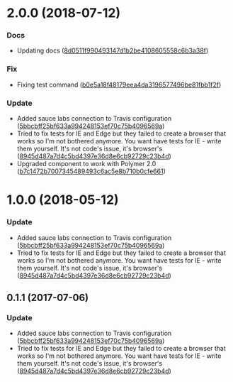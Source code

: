 <a name="2.0.0"></a>
# 2.0.0 (2018-07-12)


### Docs

* Updating docs ([8d0511f990493147d1b2be4108605558c6b3a38f](https://github.com/advanced-rest-client/url-history-saver/commit/8d0511f990493147d1b2be4108605558c6b3a38f))

### Fix

* Fixing test command ([b0e5a18f48179eea4da3196577496be81fbb1f2f](https://github.com/advanced-rest-client/url-history-saver/commit/b0e5a18f48179eea4da3196577496be81fbb1f2f))

### Update

* Added sauce labs connection to Travis configuration ([5bbcbff25bf633a994248153ef70c75b4096569a](https://github.com/advanced-rest-client/url-history-saver/commit/5bbcbff25bf633a994248153ef70c75b4096569a))
* Tried to fix tests for IE and Edge but they failed to create a browser that works so I'm not bothered anymore. You want have tests for IE - write them yourself. It's not code's issue, it's browser's ([8945d487a7d4c5bd4397e36d8e6cb92729c23b4d](https://github.com/advanced-rest-client/url-history-saver/commit/8945d487a7d4c5bd4397e36d8e6cb92729c23b4d))
* Upgraded component to work with Polymer 2.0 ([b7c1472b7007345489493c6ac5e8b710b0cfe661](https://github.com/advanced-rest-client/url-history-saver/commit/b7c1472b7007345489493c6ac5e8b710b0cfe661))



<a name="1.0.0"></a>
# 1.0.0 (2018-05-12)


### Update

* Added sauce labs connection to Travis configuration ([5bbcbff25bf633a994248153ef70c75b4096569a](https://github.com/advanced-rest-client/url-history-saver/commit/5bbcbff25bf633a994248153ef70c75b4096569a))
* Tried to fix tests for IE and Edge but they failed to create a browser that works so I'm not bothered anymore. You want have tests for IE - write them yourself. It's not code's issue, it's browser's ([8945d487a7d4c5bd4397e36d8e6cb92729c23b4d](https://github.com/advanced-rest-client/url-history-saver/commit/8945d487a7d4c5bd4397e36d8e6cb92729c23b4d))



<a name="0.1.1"></a>
## 0.1.1 (2017-07-06)


### Update

* Added sauce labs connection to Travis configuration ([5bbcbff25bf633a994248153ef70c75b4096569a](https://github.com/advanced-rest-client/url-history-saver/commit/5bbcbff25bf633a994248153ef70c75b4096569a))
* Tried to fix tests for IE and Edge but they failed to create a browser that works so I'm not bothered anymore. You want have tests for IE - write them yourself. It's not code's issue, it's browser's ([8945d487a7d4c5bd4397e36d8e6cb92729c23b4d](https://github.com/advanced-rest-client/url-history-saver/commit/8945d487a7d4c5bd4397e36d8e6cb92729c23b4d))



